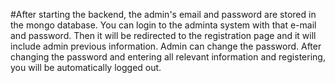 

#After starting the backend, the admin's email and password are stored in the mongo database.  You can login to the adminta system with that e-mail and password.  Then it will be redirected to the registration page and it will include admin previous information.  Admin can change the password.  After changing the password and entering all relevant information and registering, you will be automatically logged out.
